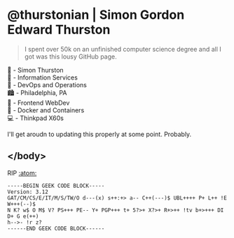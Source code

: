 # @thurstonian | Simon Gordon Edward Thurston

> I spent over 50k on an unfinished computer science degree and all I got was this lousy GitHub page.

👋 - Simon Thurston  
💼 - Information Services  
🔭 - DevOps and Operations  
🏙️ - Philadelphia, PA  
🌱 - Frontend WebDev  
🌱 - Docker and Containers  
💻 - Thinkpad X60s  

I'll get aroudn to updating this properly at some point. Probably.

## \</body>

RIP [:atom:](https://github.com/atom/atom)

```
-----BEGIN GEEK CODE BLOCK-----
Version: 3.12
GAT/CM/CS/E/IT/M/S/TW/O d---(x) s++:+> a-- C++(---)$ UBL++++ P+ L++ !E W+++(--)$
N K? w$ O M$ V? PS+++ PE-- Y+ PGP+++ t+ 5?>+ X?>+ R+>++ !tv b+>+++ DI D+ G e(++)
h-->- !r z?
------END GEEK CODE BLOCK------
```
